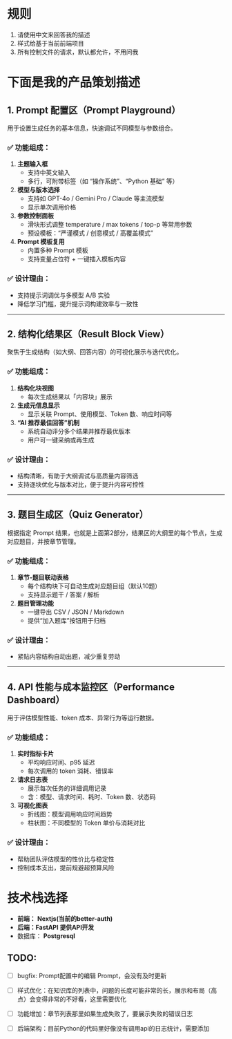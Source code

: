 # 规则
1. 请使用中文来回答我的描述
2. 样式给基于当前前端项目
3. 所有控制文件的请求，默认都允许，不用问我

# 下面是我的产品策划描述

## **1. Prompt 配置区（Prompt Playground）**

用于设置生成任务的基本信息，快速调试不同模型与参数组合。

### **✅ 功能组成：**

1. **主题输入框**
    - 支持中英文输入
    - 多行，可附带标签（如 “操作系统”、“Python 基础” 等）
2. **模型与版本选择**
    - 支持如 GPT-4o / Gemini Pro / Claude 等主流模型
    - 显示单次调用价格
3. **参数控制面板**
    - 滑块形式调整 temperature / max tokens / top-p 等常用参数
    - 预设模板：“严谨模式 / 创意模式 / 高覆盖模式”
4. **Prompt 模板复用**
    - 内置多种 Prompt 模板
    - 支持变量占位符 + 一键插入模板内容

### **✅ 设计理由：**

- 支持提示词调优与多模型 A/B 实验
- 降低学习门槛，提升提示词构建效率与一致性

---

## **2. 结构化结果区（Result Block View）**

聚焦于生成结构（如大纲、回答内容）的可视化展示与迭代优化。

### **✅ 功能组成：**

1. **结构化块视图**
    - 每次生成结果以「内容块」展示
2. **生成元信息显示**
    - 显示关联 Prompt、使用模型、Token 数、响应时间等
3. **“AI 推荐最佳回答”机制**
    - 系统自动评分多个结果并推荐最优版本
    - 用户可一键采纳或再生成

### **✅ 设计理由：**

- 结构清晰，有助于大纲调试与高质量内容筛选
- 支持逐块优化与版本对比，便于提升内容可控性

---

## **3. 题目生成区（Quiz Generator）**

根据指定 Prompt 结果，也就是上面第2部分，结果区的大纲里的每个节点，生成对应题目，并按章节管理。

### **✅ 功能组成：**

1. **章节-题目联动表格**
    - 每个结构块下可自动生成对应题目组（默认10题）
    - 支持显示题干 / 答案 / 解析
2. **题目管理功能**
    - 一键导出 CSV / JSON / Markdown
    - 提供“加入题库”按钮用于归档

### **✅ 设计理由：**

- 紧贴内容结构自动出题，减少重复劳动

---

## **4. API 性能与成本监控区（Performance Dashboard）**

用于评估模型性能、token 成本、异常行为等运行数据。

### **✅ 功能组成：**

1. **实时指标卡片**
    - 平均响应时间、p95 延迟
    - 每次调用的 token 消耗、错误率
2. **请求日志表**
    - 展示每次任务的详细调用记录
    - 含：模型、请求时间、耗时、Token 数、状态码
3. **可视化图表**
    - 折线图：模型调用响应时间趋势
    - 柱状图：不同模型的 Token 单价与消耗对比

### **✅ 设计理由：**

- 帮助团队评估模型的性价比与稳定性
- 控制成本支出，提前规避超预算风险

# 技术栈选择

- **前端：** **Nextjs(当前的better-auth)**
- **后端：FastAPI 提供API开发**
- 数据库： **Postgresql**

## TODO:
- [ ] bugfix: Prompt配置中的编辑 Prompt，会没有及时更新
- [ ] 样式优化：在知识库的列表中，问题的长度可能非常的长，展示和布局（高点）会变得非常的不好看，这里需要优化
- [ ] 功能增加：章节列表那里如果生成失败了，要展示失败的错误日志
- [ ] 后端架构：目前Python的代码里好像没有调用api的日志统计，需要添加
  